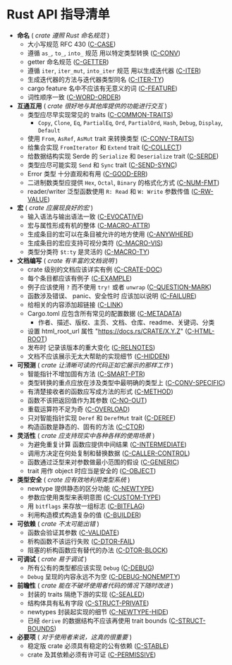 # Rust API 指导清单

<!-- Read CONTRIBUTING.md before writing new guidelines -->

- **命名** ( *crate 遵照 Rust 命名规范* )
  - 大小写规范 RFC 430 ([C-CASE])
  - 遵循 `as_`, `to_`, `into_` 规范 用以特定类型转换 ([C-CONV])
  - getter 命名规范 ([C-GETTER])
  - 遵循 `iter`, `iter_mut`, `into_iter` 规范 用以生成迭代器 ([C-ITER])
  - 生成迭代器的方法与迭代器类型同名 ([C-ITER-TY])
  - cargo feature 名中不应该有无意义的词 ([C-FEATURE])
  - 词性顺序一致 ([C-WORD-ORDER])
- **互通互用** ( *crate 很好地与其他库提供的功能进行交互* )
  - 类型应尽早实现常见的 traits ([C-COMMON-TRAITS])
    - `Copy`, `Clone`, `Eq`, `PartialEq`, `Ord`, `PartialOrd`, `Hash`, `Debug`,
      `Display`, `Default`
  - 使用 `From`, `AsRef`, `AsMut` trait 来转换类型 ([C-CONV-TRAITS])
  - 给集合实现 `FromIterator` 和 `Extend` trait ([C-COLLECT])
  - 给数据结构实现 Serde 的 `Serialize` 和 `Deserialize` trait ([C-SERDE])
  - 类型应尽可能实现 `Send` 和 `Sync` trait ([C-SEND-SYNC])
  - Error 类型 十分直观和有用 ([C-GOOD-ERR])
  - 二进制数类型应提供 `Hex`, `Octal`, `Binary` 的格式化方式 ([C-NUM-FMT])
  - reader/writer 泛型函数使用 `R: Read` 和 `W: Write` 参数传值 ([C-RW-VALUE])
- **宏** ( *crate 应展现良好的宏* )
  - 输入语法与输出语法一致 ([C-EVOCATIVE])
  - 宏与属性形成有机的整体 ([C-MACRO-ATTR])
  - 生成条目的宏可以在条目被允许的地方使用 ([C-ANYWHERE])
  - 生成条目的宏应支持可视分类符 ([C-MACRO-VIS])
  - 类型分类符 `$t:ty` 是灵活的 ([C-MACRO-TY])
- **文档编写** ( *crate 有丰富的文档说明* )
  - crate 级别的文档应该详实有例 ([C-CRATE-DOC])
  - 每个条目都应该有例子 ([C-EXAMPLE])
  - 例子应该使用 `?` 而不使用 `try!` 或者 `unwrap` ([C-QUESTION-MARK])
  - 函数涉及错误、 panic、安全性时 应该加以说明 ([C-FAILURE])
  - 给相关的内容添加超链接 ([C-LINK])
  - Cargo.toml 应包含所有常见的配置数据 ([C-METADATA])
    - 作者、描述、版权、主页、文档、仓库、readme、关键词、分类
  - 设置 html_root_url 属性 "https://docs.rs/CRATE/X.Y.Z" ([C-HTML-ROOT])
  - 发布时 记录该版本的重大变化 ([C-RELNOTES])
  - 文档不应该展示无太大帮助的实现细节 ([C-HIDDEN])
- **可预测** ( *crate 让清晰可读的代码正如它展示的那样工作* )
  - 智能指针不增加固有方法 ([C-SMART-PTR])
  - 类型转换的重点应放在涉及类型中最明确的类型上 ([C-CONV-SPECIFIC])
  - 有清楚接收者的函数应写成方法的形式 ([C-METHOD])
  - 函数不该把返回值作为其参数 ([C-NO-OUT])
  - 重载运算符不足为奇 ([C-OVERLOAD])
  - 只对智能指针实现 `Deref` 和 `DerefMut` trait ([C-DEREF])
  - 构造函数是静态的、固有的方法 ([C-CTOR])
- **灵活性** ( *crate 应支持现实中各种各样的使用场景* )
  - 为避免重复计算 函数应提供中间结果 ([C-INTERMEDIATE])
  - 调用方决定在何处复制和替换数据 ([C-CALLER-CONTROL])
  - 函数通过泛型来对参数做最小范围的假设 ([C-GENERIC])
  - trait 用作 object 时应当是安全的 ([C-OBJECT])
- **类型安全** ( *crate 应有效地利用类型系统* )
  - newtype 提供静态的区分功能 ([C-NEWTYPE])
  - 参数应使用类型来表明意图 ([C-CUSTOM-TYPE])
  - 用 `bitflags` 来存放一组标志 ([C-BITFLAG])
  - 利用构造模式构造复杂的值 ([C-BUILDER])
- **可依赖** ( *crate 不太可能出错* )
  - 函数会验证其参数 ([C-VALIDATE])
  - 析构函数不该运行失败 ([C-DTOR-FAIL])
  - 阻塞的析构函数应有替代的办法 ([C-DTOR-BLOCK])
- **可调试** ( *crate 易于调试* )
  - 所有公有的类型都应该实现 `Debug` ([C-DEBUG])
  - `Debug` 呈现的内容永远不为空 ([C-DEBUG-NONEMPTY])
- **前瞻性** ( *crate 能在不破坏使用者代码的情况下随时改进* )
  - 封装的 traits 隔绝下游的实现 ([C-SEALED])
  - 结构体具有私有字段 ([C-STRUCT-PRIVATE])
  - newtypes 封装起实现的细节 ([C-NEWTYPE-HIDE])
  - 已经 `derive` 的数据结构不应该再使用 trait bounds ([C-STRUCT-BOUNDS])
- **必要项** ( *对于使用者来说，这真的很重要* )
  - 稳定版 crate 必须具有稳定的公有依赖 ([C-STABLE])
  - crate 及其依赖必须有许可证 ([C-PERMISSIVE])


[C-CASE]: naming.html#c-case
[C-CONV]: naming.html#c-conv
[C-GETTER]: naming.html#c-getter
[C-ITER]: naming.html#c-iter
[C-ITER-TY]: naming.html#c-iter-ty
[C-FEATURE]: naming.html#c-feature
[C-WORD-ORDER]: naming.html#c-word-order

[C-COMMON-TRAITS]: interoperability.html#c-common-traits
[C-CONV-TRAITS]: interoperability.html#c-conv-traits
[C-COLLECT]: interoperability.html#c-collect
[C-SERDE]: interoperability.html#c-serde
[C-SEND-SYNC]: interoperability.html#c-send-sync
[C-GOOD-ERR]: interoperability.html#c-good-err
[C-NUM-FMT]: interoperability.html#c-num-fmt
[C-RW-VALUE]: interoperability.html#c-rw-value

[C-EVOCATIVE]: macros.html#c-evocative
[C-MACRO-ATTR]: macros.html#c-macro-attr
[C-ANYWHERE]: macros.html#c-anywhere
[C-MACRO-VIS]: macros.html#c-macro-vis
[C-MACRO-TY]: macros.html#c-macro-ty

[C-CRATE-DOC]: documentation.html#c-crate-doc
[C-EXAMPLE]: documentation.html#c-example
[C-QUESTION-MARK]: documentation.html#c-question-mark
[C-FAILURE]: documentation.html#c-failure
[C-LINK]: documentation.html#c-link
[C-METADATA]: documentation.html#c-metadata
[C-HTML-ROOT]: documentation.html#c-html-root
[C-RELNOTES]: documentation.html#c-relnotes
[C-HIDDEN]: documentation.html#c-hidden

[C-SMART-PTR]: predictability.html#c-smart-ptr
[C-CONV-SPECIFIC]: predictability.html#c-conv-specific
[C-METHOD]: predictability.html#c-method
[C-NO-OUT]: predictability.html#c-no-out
[C-OVERLOAD]: predictability.html#c-overload
[C-DEREF]: predictability.html#c-deref
[C-CTOR]: predictability.html#c-ctor

[C-INTERMEDIATE]: flexibility.html#c-intermediate
[C-CALLER-CONTROL]: flexibility.html#c-caller-control
[C-GENERIC]: flexibility.html#c-generic
[C-OBJECT]: flexibility.html#c-object

[C-NEWTYPE]: type-safety.html#c-newtype
[C-CUSTOM-TYPE]: type-safety.html#c-custom-type
[C-BITFLAG]: type-safety.html#c-bitflag
[C-BUILDER]: type-safety.html#c-builder

[C-VALIDATE]: dependability.html#c-validate
[C-DTOR-FAIL]: dependability.html#c-dtor-fail
[C-DTOR-BLOCK]: dependability.html#c-dtor-block

[C-DEBUG]: debuggability.html#c-debug
[C-DEBUG-NONEMPTY]: debuggability.html#c-debug-nonempty

[C-SEALED]: future-proofing.html#c-sealed
[C-STRUCT-PRIVATE]: future-proofing.html#c-struct-private
[C-NEWTYPE-HIDE]: future-proofing.html#c-newtype-hide
[C-STRUCT-BOUNDS]: future-proofing.html#c-struct-bounds

[C-STABLE]: necessities.html#c-stable
[C-PERMISSIVE]: necessities.html#c-permissive
